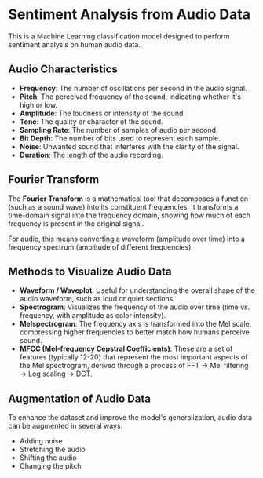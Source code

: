 # Sentiment Analysis from Audio Data

This is a Machine Learning classification model designed to perform sentiment analysis on human audio data.

## Audio Characteristics

- **Frequency**: The number of oscillations per second in the audio signal.
- **Pitch**: The perceived frequency of the sound, indicating whether it's high or low.
- **Amplitude**: The loudness or intensity of the sound.
- **Tone**: The quality or character of the sound.
- **Sampling Rate**: The number of samples of audio per second.
- **Bit Depth**: The number of bits used to represent each sample.
- **Noise**: Unwanted sound that interferes with the clarity of the signal.
- **Duration**: The length of the audio recording.

## Fourier Transform

The **Fourier Transform** is a mathematical tool that decomposes a function (such as a sound wave) into its constituent frequencies. It transforms a time-domain signal into the frequency domain, showing how much of each frequency is present in the original signal.

For audio, this means converting a waveform (amplitude over time) into a frequency spectrum (amplitude of different frequencies).

## Methods to Visualize Audio Data

- **Waveform / Waveplot**: Useful for understanding the overall shape of the audio waveform, such as loud or quiet sections.
- **Spectrogram**: Visualizes the frequency of the audio over time (time vs. frequency, with amplitude as color intensity).
- **Melspectrogram**: The frequency axis is transformed into the Mel scale, compressing higher frequencies to better match how humans perceive sound.
- **MFCC (Mel-frequency Cepstral Coefficients)**: These are a set of features (typically 12-20) that represent the most important aspects of the Mel spectrogram, derived through a process of FFT → Mel filtering → Log scaling → DCT.

## Augmentation of Audio Data

To enhance the dataset and improve the model's generalization, audio data can be augmented in several ways:
- Adding noise
- Stretching the audio
- Shifting the audio
- Changing the pitch